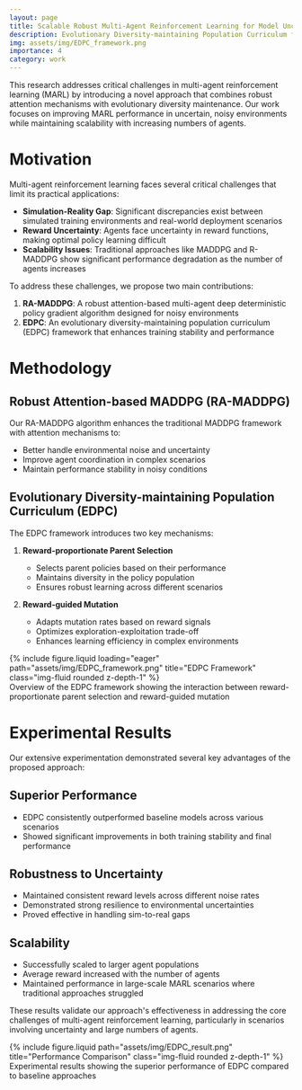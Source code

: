 ```yaml
---
layout: page
title: Scalable Robust Multi-Agent Reinforcement Learning for Model Uncertainty
description: Evolutionary Diversity-maintaining Population Curriculum for Robust MARL
img: assets/img/EDPC_framework.png
importance: 4
category: work
---
```


This research addresses critical challenges in multi-agent reinforcement learning (MARL) by introducing a novel approach that combines robust attention mechanisms with evolutionary diversity maintenance. Our work focuses on improving MARL performance in uncertain, noisy environments while maintaining scalability with increasing numbers of agents.

# Motivation

Multi-agent reinforcement learning faces several critical challenges that limit its practical applications:

- **Simulation-Reality Gap**: Significant discrepancies exist between simulated training environments and real-world deployment scenarios
- **Reward Uncertainty**: Agents face uncertainty in reward functions, making optimal policy learning difficult
- **Scalability Issues**: Traditional approaches like MADDPG and R-MADDPG show significant performance degradation as the number of agents increases

To address these challenges, we propose two main contributions:

1. **RA-MADDPG**: A robust attention-based multi-agent deep deterministic policy gradient algorithm designed for noisy environments
2. **EDPC**: An evolutionary diversity-maintaining population curriculum (EDPC) framework that enhances training stability and performance

# Methodology

## Robust Attention-based MADDPG (RA-MADDPG)

Our RA-MADDPG algorithm enhances the traditional MADDPG framework with attention mechanisms to:
- Better handle environmental noise and uncertainty
- Improve agent coordination in complex scenarios
- Maintain performance stability in noisy conditions

## Evolutionary Diversity-maintaining Population Curriculum (EDPC)

The EDPC framework introduces two key mechanisms:

1. **Reward-proportionate Parent Selection**
   - Selects parent policies based on their performance
   - Maintains diversity in the policy population
   - Ensures robust learning across different scenarios

2. **Reward-guided Mutation**
   - Adapts mutation rates based on reward signals
   - Optimizes exploration-exploitation trade-off
   - Enhances learning efficiency in complex environments

<div class="row">
    <div class="col-sm-12 mt-3 mt-md-0">
        {% include figure.liquid loading="eager" path="assets/img/EDPC_framework.png" title="EDPC Framework" class="img-fluid rounded z-depth-1" %}
    </div>
</div>
<div class="caption">
    Overview of the EDPC framework showing the interaction between reward-proportionate parent selection and reward-guided mutation
</div>

# Experimental Results

Our extensive experimentation demonstrated several key advantages of the proposed approach:

## Superior Performance
- EDPC consistently outperformed baseline models across various scenarios
- Showed significant improvements in both training stability and final performance

## Robustness to Uncertainty
- Maintained consistent reward levels across different noise rates
- Demonstrated strong resilience to environmental uncertainties
- Proved effective in handling sim-to-real gaps

## Scalability
- Successfully scaled to larger agent populations
- Average reward increased with the number of agents
- Maintained performance in large-scale MARL scenarios where traditional approaches struggled

These results validate our approach's effectiveness in addressing the core challenges of multi-agent reinforcement learning, particularly in scenarios involving uncertainty and large numbers of agents.

<div class="row">
    <div class="col-sm-12 mt-3 mt-md-0">
        {% include figure.liquid path="assets/img/EDPC_result.png" title="Performance Comparison" class="img-fluid rounded z-depth-1" %}
    </div>
</div>
<div class="caption">
    Experimental results showing the superior performance of EDPC compared to baseline approaches
</div>

